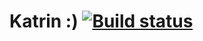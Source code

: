
# Katrin :) [![Build status](https://ci.appveyor.com/api/projects/status/u3ha7hlhqptyp3nw?svg=true)](https://ci.appveyor.com/project/katrin4455/jarfile)